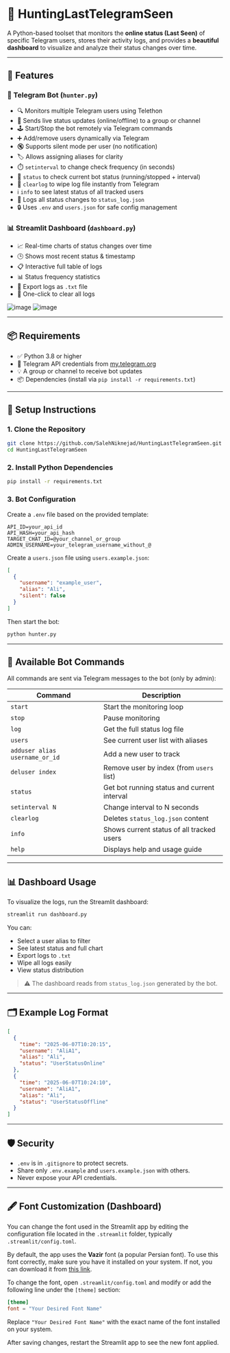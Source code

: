 # 📡 HuntingLastTelegramSeen

A Python-based toolset that monitors the **online status (Last Seen)** of specific Telegram users, stores their activity logs, and provides a **beautiful dashboard** to visualize and analyze their status changes over time.

---

## 🚀 Features

### 🤖 Telegram Bot (`hunter.py`)

- 🔍 Monitors multiple Telegram users using Telethon
- 🔔 Sends live status updates (online/offline) to a group or channel
- 🕹️ Start/Stop the bot remotely via Telegram commands
- ➕ Add/remove users dynamically via Telegram
- 🔇 Supports silent mode per user (no notification)
- 🏷️ Allows assigning aliases for clarity
- ⏱️ `setinterval` to change check frequency (in seconds)
- 🔁 `status` to check current bot status (running/stopped + interval)
- 🧹 `clearlog` to wipe log file instantly from Telegram
- ℹ️ `info` to see latest status of all tracked users
- 📝 Logs all status changes to `status_log.json`
- 🔒 Uses `.env` and `users.json` for safe config management

### 📊 Streamlit Dashboard (`dashboard.py`)

- 📈 Real-time charts of status changes over time
- 🕒 Shows most recent status & timestamp
- 📋 Interactive full table of logs
- 📊 Status frequency statistics
- 💾 Export logs as `.txt` file
- 🧹 One-click to clear all logs

![image](https://github.com/user-attachments/assets/33006c5d-b1e8-4d47-9e7f-77aa8ae0d96c)
![image](https://github.com/user-attachments/assets/3e74187a-5ffd-4254-8f2b-6b796a331ad6)

---

## 📦 Requirements

- ✅ Python 3.8 or higher
- 💬 Telegram API credentials from [my.telegram.org](https://my.telegram.org)
- 💡 A group or channel to receive bot updates
- 📦 Dependencies (install via `pip install -r requirements.txt`)

---

## 🔧 Setup Instructions

### 1. Clone the Repository

```bash
git clone https://github.com/SalehNiknejad/HuntingLastTelegramSeen.git
cd HuntingLastTelegramSeen
```

### 2. Install Python Dependencies

```bash
pip install -r requirements.txt
```

### 3. Bot Configuration

Create a `.env` file based on the provided template:

```env
API_ID=your_api_id
API_HASH=your_api_hash
TARGET_CHAT_ID=@your_channel_or_group
ADMIN_USERNAME=your_telegram_username_without_@
```

Create a `users.json` file using `users.example.json`:

```json
[
  {
    "username": "example_user",
    "alias": "Ali",
    "silent": false
  }
]
```

Then start the bot:

```bash
python hunter.py
```

---

## 💬 Available Bot Commands

All commands are sent via Telegram messages to the bot (only by admin):

| Command                        | Description                                 |
| ------------------------------ | ------------------------------------------- |
| `start`                        | Start the monitoring loop                   |
| `stop`                         | Pause monitoring                            |
| `log`                          | Get the full status log file                |
| `users`                        | See current user list with aliases          |
| `adduser alias username_or_id` | Add a new user to track                     |
| `deluser index`                | Remove user by index (from `users` list)    |
| `status`                       | Get bot running status and current interval |
| `setinterval N`                | Change interval to N seconds                |
| `clearlog`                     | Deletes `status_log.json` content           |
| `info`                         | Shows current status of all tracked users   |
| `help`                         | Displays help and usage guide               |

---

## 📊 Dashboard Usage

To visualize the logs, run the Streamlit dashboard:

```bash
streamlit run dashboard.py
```

You can:

- Select a user alias to filter
- See latest status and full chart
- Export logs to `.txt`
- Wipe all logs easily
- View status distribution

> ⚠️ The dashboard reads from `status_log.json` generated by the bot.

---

## 🗂️ Example Log Format

```json
[
  {
    "time": "2025-06-07T10:20:15",
    "username": "AliA1",
    "alias": "Ali",
    "status": "UserStatusOnline"
  },
  {
    "time": "2025-06-07T10:24:10",
    "username": "AliA1",
    "alias": "Ali",
    "status": "UserStatusOffline"
  }
]
```

---

## 🛡 Security

- `.env` is in `.gitignore` to protect secrets.
- Share only `.env.example` and `users.example.json` with others.
- Never expose your API credentials.

---

## 🖋 Font Customization (Dashboard)

You can change the font used in the Streamlit app by editing the configuration file located in the `.streamlit` folder, typically `.streamlit/config.toml`.

By default, the app uses the **Vazir** font (a popular Persian font). To use this font correctly, make sure you have it installed on your system. If not, you can download it from [this link](https://github.com/rastikerdar/vazir-font).

To change the font, open `.streamlit/config.toml` and modify or add the following line under the `[theme]` section:

```toml
[theme]
font = "Your Desired Font Name"
```

Replace `"Your Desired Font Name"` with the exact name of the font installed on your system.

After saving changes, restart the Streamlit app to see the new font applied.
